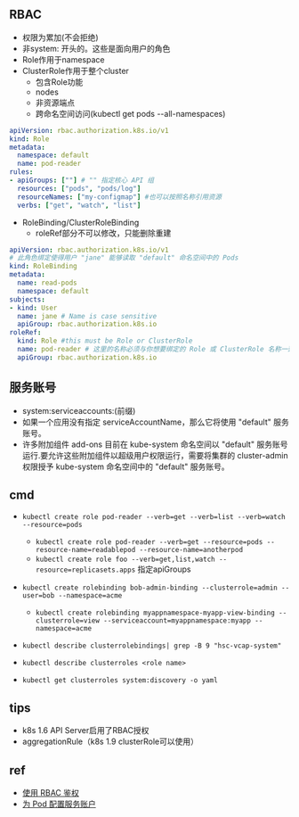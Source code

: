 
## RBAC

+ 权限为累加(不会拒绝)
+ 非system: 开头的。这些是面向用户的角色
+ Role作用于namespace
+ ClusterRole作用于整个cluster
    + 包含Role功能
    + nodes
    + 非资源端点
    + 跨命名空间访问(kubectl get pods --all-namespaces)
```yaml
apiVersion: rbac.authorization.k8s.io/v1
kind: Role
metadata:
  namespace: default
  name: pod-reader
rules:
- apiGroups: [""] # "" 指定核心 API 组
  resources: ["pods", "pods/log"]
  resourceNames: ["my-configmap"] #也可以按照名称引用资源
  verbs: ["get", "watch", "list"]
```

+ RoleBinding/ClusterRoleBinding
    + roleRef部分不可以修改，只能删除重建
```yaml
apiVersion: rbac.authorization.k8s.io/v1
# 此角色绑定使得用户 "jane" 能够读取 "default" 命名空间中的 Pods
kind: RoleBinding
metadata:
  name: read-pods
  namespace: default
subjects:
- kind: User
  name: jane # Name is case sensitive
  apiGroup: rbac.authorization.k8s.io
roleRef:
  kind: Role #this must be Role or ClusterRole
  name: pod-reader # 这里的名称必须与你想要绑定的 Role 或 ClusterRole 名称一致
  apiGroup: rbac.authorization.k8s.io
```


## 服务账号
+ system:serviceaccounts:(前缀)
+ 如果一个应用没有指定 serviceAccountName，那么它将使用 "default" 服务账号。
+ 许多附加组件 add-ons 目前在 kube-system 命名空间以 "default" 服务账号运行.要允许这些附加组件以超级用户权限运行，需要将集群的 cluster-admin 权限授予 kube-system 命名空间中的 "default" 服务账号。

## cmd

+ `kubectl create role pod-reader --verb=get --verb=list --verb=watch --resource=pods`
    + `kubectl create role pod-reader --verb=get --resource=pods --resource-name=readablepod --resource-name=anotherpod`
    + `kubectl create role foo --verb=get,list,watch --resource=replicasets.apps` 指定apiGroups

+ `kubectl create rolebinding bob-admin-binding --clusterrole=admin --user=bob --namespace=acme`
    + `kubectl create rolebinding myappnamespace-myapp-view-binding --clusterrole=view --serviceaccount=myappnamespace:myapp --namespace=acme`


+ `kubectl describe clusterrolebindings| grep -B 9 "hsc-vcap-system"`
+ `kubectl describe clusterroles <role name>`
+ `kubectl get clusterroles system:discovery -o yaml`

## tips
+ k8s 1.6 API Server启用了RBAC授权
+ aggregationRule（k8s 1.9 clusterRole可以使用）

## ref
+ [使用 RBAC 鉴权](https://kubernetes.io/zh/docs/reference/access-authn-authz/rbac/)
+ [为 Pod 配置服务账户](https://kubernetes.io/zh/docs/tasks/configure-pod-container/configure-service-account/)